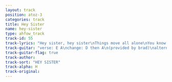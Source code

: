 ```yaml
---
layout: track
position: atoz-3
categories: track
title: Hey Sister
name: hey-sister
type: ahfow_track
track-id: 55
track-lyrics: "Hey sister, hey sister\nThings move all alone\nYou know that I\nCan't stand what you do\nAnd it won't be too long\n\nHey soldier, hey soldier\nThings die on their own\nYou know that I\nCan't stand what you do\nAnd it won't be too long\n\nAnd I'm sure that it won't be too long\nAnd I'm tired of pretending I'm wrong"
track-guitar: "verse: E A\nchange: D then A\n(provided by brad)\nalternative version\nverse: E A\nchange: F#min A\nchorus bit towards the end: C# D A, C# D E\n(provided by chris)"
track-guitar-flag: true
track-author: 
track-sort: "HEY SISTER"
track-alpha: H
track-original: 
---
```

